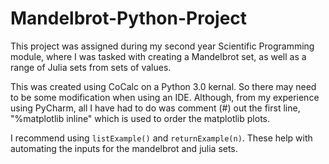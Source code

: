 # Mandelbrot-Python-Project
This project was assigned during my second year Scientific Programming module, where I was tasked with creating a Mandelbrot set, as well as a range of Julia sets from sets of values. 

This was created using CoCalc on a Python 3.0 kernal. So there may need to be some modification when using an IDE. Although, from my experience using PyCharm, all I have had to do was comment (#) out the first line, "%matplotlib inline" which is used to order the matplotlib plots.

I recommend using `listExample()` and `returnExample(n)`. These help with automating the inputs for the mandelbrot and julia sets.

